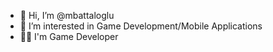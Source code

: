 - 👋 Hi, I’m @mbattaloglu
- 👀 I’m interested in Game Development/Mobile Applications
- 👨‍💻 I'm Game Developer 
